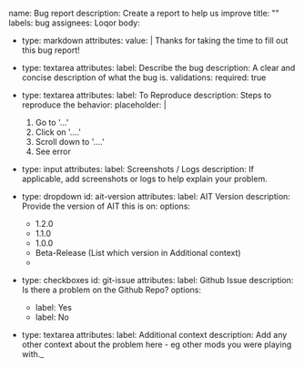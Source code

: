 name: Bug report
description: Create a report to help us improve
title: ""
labels: bug
assignees: Loqor
body:
- type: markdown
  attributes:
  value: |
  Thanks for taking the time to fill out this bug report!
- type: textarea
  attributes:
  label: Describe the bug
  description: A clear and concise description of what the bug is.
  validations:
  required: true

- type: textarea
  attributes:
  label: To Reproduce
  description: Steps to reproduce the behavior:
  placeholder: |
    1. Go to '...'
    2. Click on '....'
    3. Scroll down to '....'
    4. See error

- type: input
  attributes:
  label: Screenshots / Logs
  description: If applicable, add screenshots or logs to help explain your problem.

- type: dropdown
  id: ait-version
  attributes:
  label: AIT Version
  description: Provide the version of AIT this is on:
  options:
    - 1.2.0
    - 1.1.0
    - 1.0.0
    - Beta-Release (List which version in Additional context)
    -
- type: checkboxes
  id: git-issue
  attributes:
  label: Github Issue
  description: Is there a problem on the Github Repo?
  options:
    - label: Yes
    - label: No

- type: textarea
  attributes:
  label: Additional context
  description: Add any other context about the problem here -  eg other mods you were playing with._
